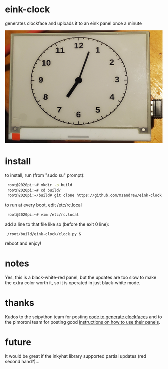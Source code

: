 # eink-clock
 generates clockface and uploads it to an eink panel once a minute 

![image of clockface](eink-clock.jpg)

# install
to install, run (from "sudo su" prompt):
```bash
 root@2020pi:~# mkdir -p build
 root@2020pi:~# cd build/
 root@2020pi:~/build# git clone https://github.com/mzandrew/eink-clock.git
```

to run at every boot, edit /etc/rc.local
```bash
 root@2020pi:~# vim /etc/rc.local
```
add a line to that file like so (before the exit 0 line):
```vim
 /root/build/eink-clock/clock.py &
```

reboot and enjoy!

# notes

Yes, this is a black-white-red panel, but the updates are too slow to make the extra color worth it, so it is operated in just black-white mode.

# thanks

Kudos to the scipython team for posting [code to generate clockfaces](https://scipython.com/blog/generating-an-svg-clock-face/) and to the pimoroni team for posting good [instructions on how to use their panels](https://learn.pimoroni.com/tutorial/sandyj/getting-started-with-inky-phat).

# future

It would be great if the inkyhat library supported partial updates (red second hand?)...
